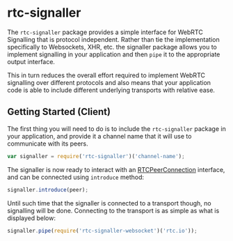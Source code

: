 # rtc-signaller

The `rtc-signaller` package provides a simple interface for WebRTC Signalling that is protocol independent.  Rather than tie the implementation specifically to Websockets, XHR, etc. the signaller package allows you to implement signalling in your application and then `pipe` it to the appropriate output interface.

This in turn reduces the overall effort required to implement WebRTC signalling over different protocols and also means that your application code is able to include different underlying transports with relative ease.

## Getting Started (Client)

The first thing you will need to do is to include the `rtc-signaller` package in your application, and provide it a channel name that it will use to communicate with its peers.

```js
var signaller = require('rtc-signaller')('channel-name');
```

The signaller is now ready to interact with an [RTCPeerConnection](http://dev.w3.org/2011/webrtc/editor/webrtc.html#rtcpeerconnection-interface) interface, and can be connected using `introduce` method:

```js
signaller.introduce(peer);
```

Until such time that the signaller is connected to a transport though, no signalling will be done.  Connecting to the transport is as simple as what is displayed below:

```js
signaller.pipe(require('rtc-signaller-websocket')('rtc.io'));
```

